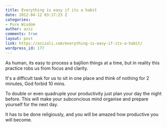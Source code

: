 ```yaml
---
title: Everything is easy if its a habit
date: 2012-04-12 03:17:23 Z
categories:
- Pure Wisdom
author: aziz
comments: true
layout: post
link: https://azizali.com/everything-is-easy-if-its-a-habit/
wordpress_id: 177
---
```


As human, its easy to process a bajilion things at a time, but in reality this practice robs us from focus and clarity.

It's a difficult task for us to sit in one place and think of nothing for 2 minutes, God forbid 10 mins.

To double or even quadruple your productivity just plan your day the night before. This will make your subconcious mind organise and prepare yourself for the next day.

It has to be done religiously, and you will be amazed how productive you will become.
